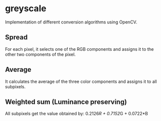 # greyscale
Implementation of different conversion algorithms using OpenCV.

## Spread
For each pixel, it selects one of the RGB components and assigns it to the other two components of the pixel.

## Average
It calculates the average of the three color components and assigns it to all subpixels.

## Weighted sum (Luminance preserving)
All subpixels get the value obtained by: 0.2126*R + 0.7152*G + 0.0722*B
